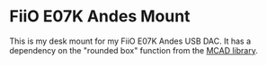 # FiiO E07K Andes Mount

This is my desk mount for my FiiO E07K Andes USB DAC.  It has a dependency on the "rounded box" function from the [MCAD library][1].

[1]: https://github.com/SolidCode/MCAD "MCAD library at GitHub"
